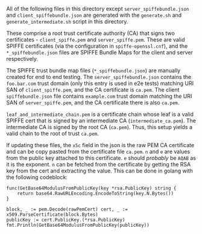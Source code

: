 All of the following files in this directory except `server_spiffebundle.json`
and `client_spiffebundle.json` are generated with the `generate.sh` and
`generate_intermediate.sh` script in this directory.

These comprise a root trust certificate authority (CA) that signs two
certificates - `client_spiffe.pem` and `server_spiffe.pem`. These are valid SPIFFE
certificates (via the configuration in `spiffe-openssl.cnf`), and the
`*_spiffebundle.json` files are SPIFFE Bundle Maps for the client and server
respectively.

The SPIFFE trust bundle map files (`*_spiffebundle.json`) are manually created for
end to end testing. The `server_spiffebundle.json` contains the `foo.bar.com`
trust domain (only this entry is used in e2e tests) matching URI SAN of
`client_spiffe.pem`, and the CA certificate is `ca.pem`. The client
`spiffebundle.json` file contains `example.com` trust domain matching the URI SAN
of `server_spiffe.pem`, and the CA certificate there is also `ca.pem`.

`leaf_and_intermediate_chain.pem` is a certificate chain whose leaf is a valid
SPIFFE cert that is signed by an intermediate CA (`intermediate_ca.pem`). The
intermediate CA is signed by the root CA (`ca.pem`). Thus, this setup yields a
valid chain to the root of trust `ca.pem`.

If updating these files, the `x5c` field in the json is the raw PEM CA
certificate and can be copy pasted from the certificate file `ca.pem`. `n` and
`e` are values from the public key attached to this certificate. `e` should
*probably* be `AQAB` as it is the exponent. `n` can be fetched from the
certificate by getting the RSA key from the cert and extracting the value. This
can be done in golang with the following codeblock:

```
func(GetBase64ModulusFromPublicKey(key *rsa.PublicKey) string {
    return base64.RawURLEncoding.EncodeToString(key.N.Bytes())
}

block, _ := pem.Decode(rawPemCert) cert, _ := x509.ParseCertificate(block.Bytes)
publicKey := cert.PublicKey.(*rsa.PublicKey)
fmt.Println(GetBase64ModulusFromPublicKey(publicKey))
```

